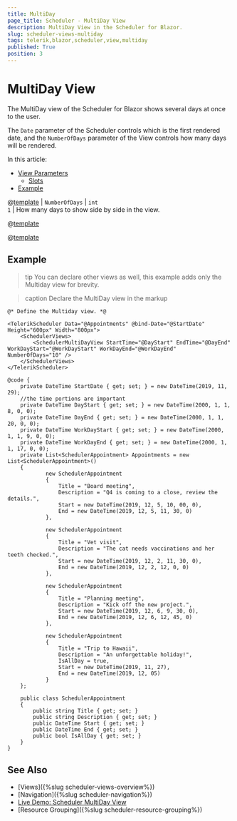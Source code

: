 ```yaml
---
title: MultiDay
page_title: Scheduler - MultiDay View
description: MultiDay View in the Scheduler for Blazor.
slug: scheduler-views-multiday
tags: telerik,blazor,scheduler,view,multiday
published: True
position: 3
---
```


# MultiDay View

The MultiDay view of the Scheduler for Blazor shows several days at once to the user.

The `Date` parameter of the Scheduler controls which is the first rendered date, and the `NumberOfDays` parameter of the View controls how many days will be rendered.

In this article:

* [View Parameters](#view-parameters)
	* [Slots](#slots)
* [Example](#example)

@[template](/_contentTemplates/scheduler/views.md#day-views-common-properties)
| `NumberOfDays` | `int` <br/> `1` | How many days to show side by side in the view.

@[template](/_contentTemplates/scheduler/views.md#visible-times-tip)

@[template](/_contentTemplates/scheduler/views.md#day-slots-explanation)

## Example

>tip You can declare other views as well, this example adds only the Multiday view for brevity.

>caption Declare the MultiDay view in the markup

````CSHTML
@* Define the Multiday view. *@

<TelerikScheduler Data="@Appointments" @bind-Date="@StartDate" Height="600px" Width="800px">
    <SchedulerViews>
        <SchedulerMultiDayView StartTime="@DayStart" EndTime="@DayEnd" WorkDayStart="@WorkDayStart" WorkDayEnd="@WorkDayEnd" NumberOfDays="10" />
    </SchedulerViews>
</TelerikScheduler>

@code {
    private DateTime StartDate { get; set; } = new DateTime(2019, 11, 29);
    //the time portions are important
    private DateTime DayStart { get; set; } = new DateTime(2000, 1, 1, 8, 0, 0);
    private DateTime DayEnd { get; set; } = new DateTime(2000, 1, 1, 20, 0, 0);
    private DateTime WorkDayStart { get; set; } = new DateTime(2000, 1, 1, 9, 0, 0);
    private DateTime WorkDayEnd { get; set; } = new DateTime(2000, 1, 1, 17, 0, 0);
    private List<SchedulerAppointment> Appointments = new List<SchedulerAppointment>()
    {
            new SchedulerAppointment
            {
                Title = "Board meeting",
                Description = "Q4 is coming to a close, review the details.",
                Start = new DateTime(2019, 12, 5, 10, 00, 0),
                End = new DateTime(2019, 12, 5, 11, 30, 0)
            },

            new SchedulerAppointment
            {
                Title = "Vet visit",
                Description = "The cat needs vaccinations and her teeth checked.",
                Start = new DateTime(2019, 12, 2, 11, 30, 0),
                End = new DateTime(2019, 12, 2, 12, 0, 0)
            },

            new SchedulerAppointment
            {
                Title = "Planning meeting",
                Description = "Kick off the new project.",
                Start = new DateTime(2019, 12, 6, 9, 30, 0),
                End = new DateTime(2019, 12, 6, 12, 45, 0)
            },

            new SchedulerAppointment
            {
                Title = "Trip to Hawaii",
                Description = "An unforgettable holiday!",
                IsAllDay = true,
                Start = new DateTime(2019, 11, 27),
                End = new DateTime(2019, 12, 05)
            }
    };

    public class SchedulerAppointment
    {
        public string Title { get; set; }
        public string Description { get; set; }
        public DateTime Start { get; set; }
        public DateTime End { get; set; }
        public bool IsAllDay { get; set; }
    }
}
````

## See Also

* [Views]({%slug scheduler-views-overview%})
* [Navigation]({%slug scheduler-navigation%})
* [Live Demo: Scheduler MultiDay View](https://demos.telerik.com/blazor-ui/scheduler/multiday-view)
* [Resource Grouping]({%slug scheduler-resource-grouping%})

